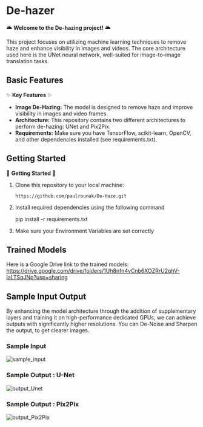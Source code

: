 # De-hazer

🌥️ **Welcome to the De-hazing project!** 🌥️

This project focuses on utilizing machine learning techniques to remove haze and enhance visibility in images and videos. The core architecture used here is the UNet neural network, well-suited for image-to-image translation tasks.

## Basic Features

✨ **Key Features** ✨

- **Image De-Hazing:** The model is designed to remove haze and improve visibility in images and video frames.
- **Architecture:** This repository contains two different architectures to perform de-hazing: UNet and Pix2Pix.
- **Requirements:** Make sure you have TensorFlow, scikit-learn, OpenCV, and other dependencies installed (see requirements.txt).

## Getting Started

🚀 **Getting Started** 🚀

1. Clone this repository to your local machine:

   ```
   https://github.com/paulrounak/De-Haze.git
   ```

2. Install required dependencies using the following command

   pip install -r requirements.txt

3. Make sure your Environment Variables are set correctly

## Trained Models
Here is a Google Drive link to the trained models: https://drive.google.com/drive/folders/1Uh8nfn4vCnb6XOZRrU2qhV-IaLTSqJNp?usp=sharing

## Sample Input Output

By enhancing the model architecture through the addition of supplementary layers and training it on high-performance dedicated GPUs, we can achieve outputs with significantly higher resolutions. You can De-Noise and Sharpen the output, to get clearer images.

### **Sample Input**

![sample_input](https://github.com/user-attachments/assets/8f719c78-5f23-4f6f-870f-77f907416f16)


### **Sample Output : U-Net**

![output_Unet](https://github.com/user-attachments/assets/27215d29-61e2-4128-9245-d5929a19fe36)


### **Sample Output : Pix2Pix**

![output_Pix2Pix](https://github.com/user-attachments/assets/f80eaf93-91cf-470b-aa2b-79448e9746b2)



